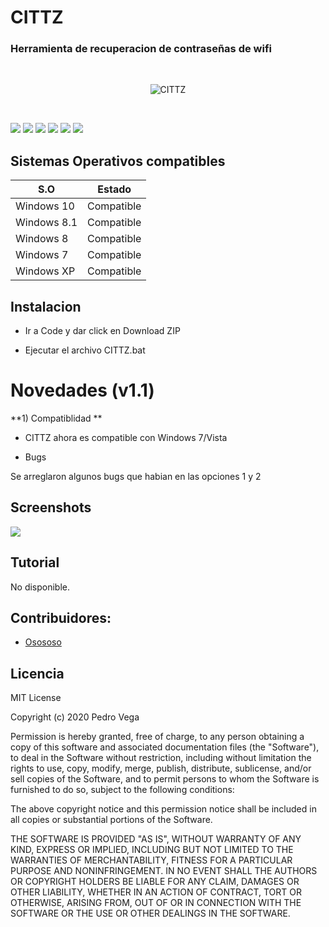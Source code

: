 # CITTZ 
<h3> Herramienta de recuperacion de contraseñas de wifi</h3>
<br/>
<p align="center">
<img src="https://imgur.com/t8H61TE.jpg" title="CITTZ">
</p>
<br/>

<img src="https://imgur.com/TAuS5PE.jpg"> <img src="https://imgur.com/4NzFbFQ.jpg"> <img src="https://imgur.com/l2vHvj8.jpg"> <img src="https://imgur.com/mCapHNr.jpg"> <img src="https://imgur.com/4mZdxc8.jpg"> <img src="https://imgur.com/x4ikBPI.jpg">
<br/>
## Sistemas Operativos compatibles  


|     S.O      |   Estado      |
|--------------|---------------| 
| Windows 10   | Compatible    |
| Windows 8.1  | Compatible    |
| Windows 8    | Compatible    |
| Windows 7    | Compatible    |
| Windows XP   | Compatible    |

## Instalacion 

* Ir a Code y dar click en Download ZIP

* Ejecutar el archivo CITTZ.bat

# Novedades (v1.1)

**1) Compatiblidad **

- CITTZ ahora es compatible con Windows 7/Vista

* Bugs

<p> Se arreglaron algunos bugs que habian en las opciones <l>1</l> y <l>2</l>

## Screenshots

<img src="https://imgur.com/4iF5eiK.jpg">

## Tutorial 

<p> No disponible.</p>

## Contribuidores: 

- <a href="https://github.com/oscarsanchezt"> Osososo </a>
## Licencia 

MIT License

Copyright (c) 2020 Pedro Vega

Permission is hereby granted, free of charge, to any person obtaining a copy
of this software and associated documentation files (the "Software"), to deal
in the Software without restriction, including without limitation the rights
to use, copy, modify, merge, publish, distribute, sublicense, and/or sell
copies of the Software, and to permit persons to whom the Software is
furnished to do so, subject to the following conditions:

The above copyright notice and this permission notice shall be included in all
copies or substantial portions of the Software.

THE SOFTWARE IS PROVIDED "AS IS", WITHOUT WARRANTY OF ANY KIND, EXPRESS OR
IMPLIED, INCLUDING BUT NOT LIMITED TO THE WARRANTIES OF MERCHANTABILITY,
FITNESS FOR A PARTICULAR PURPOSE AND NONINFRINGEMENT. IN NO EVENT SHALL THE
AUTHORS OR COPYRIGHT HOLDERS BE LIABLE FOR ANY CLAIM, DAMAGES OR OTHER
LIABILITY, WHETHER IN AN ACTION OF CONTRACT, TORT OR OTHERWISE, ARISING FROM,
OUT OF OR IN CONNECTION WITH THE SOFTWARE OR THE USE OR OTHER DEALINGS IN THE
SOFTWARE.

 
